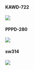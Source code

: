 #### KAWD-722
![](http://ww3.sinaimg.cn/large/edd5da4cgw1f5i1o8f4n4j21kw0zidt6.jpg)

#### PPPD-280
![](http://ww3.sinaimg.cn/mw690/dd412be4gw1f86bx89lt9g209q05h7wh.gif)

#### sw314
![](http://ww4.sinaimg.cn/mw690/dd412be4gw1f86cc4iqt1g20b40694qr.gif)
